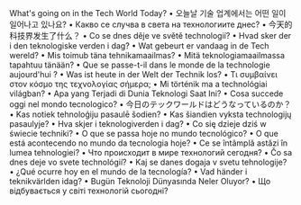 What's going on in the Tech World Today? • 오늘날 기술 업계에서는 어떤 일이 일어나고 있나요? • Какво се случва в света на технологиите днес? • 今天的科技界发生了什么？ • Co se dnes děje ve světě technologií? • Hvad sker der i den teknologiske verden i dag? • Wat gebeurt er vandaag in de Tech wereld? • Mis toimub täna tehnikamaailmas? • Mitä teknologiamaailmassa tapahtuu tänään? • Que se passe-t-il dans le monde de la technologie aujourd'hui ? • Was ist heute in der Welt der Technik los? • Τι συμβαίνει στον κόσμο της τεχνολογίας σήμερα; • Mi történik ma a technológiai világban? • Apa yang Terjadi di Dunia Teknologi Saat Ini? • Cosa succede oggi nel mondo tecnologico? • 今日のテックワールドはどうなっているのか？ • Kas notiek tehnoloģiju pasaulē šodien? • Kas šiandien vyksta technologijų pasaulyje? • Hva skjer i teknologiverden i dag? • Co się dzieje dziś w świecie techniki? • O que se passa hoje no mundo tecnológico? • O que está acontecendo no mundo da tecnologia hoje? • Ce se întâmplă astăzi în lumea tehnologiei? • Что происходит в мире технологий сегодня? • Čo sa dnes deje vo svete technológií? • Kaj se danes dogaja v svetu tehnologije? • ¿Qué ocurre hoy en el mundo de la tecnología? • Vad händer i teknikvärlden idag? • Bugün Teknoloji Dünyasında Neler Oluyor? • Що відбувається у світі технологій сьогодні?
